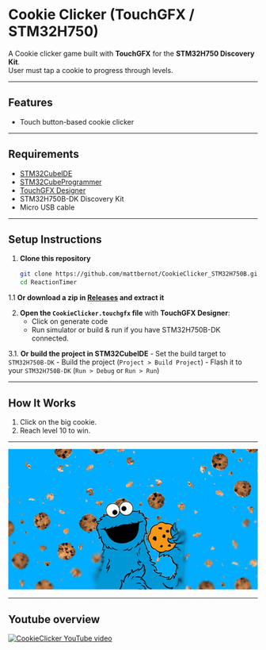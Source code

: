 # Cookie Clicker (TouchGFX / STM32H750)

A Cookie clicker game built with **TouchGFX** for the **STM32H750 Discovery Kit**.  
User must tap a cookie to progress through levels.

---

## Features

- Touch button-based cookie clicker

---

## Requirements

- [STM32CubeIDE](https://www.st.com/en/development-tools/stm32cubeide.html)
- [STM32CubeProgrammer](https://www.st.com/en/development-tools/stm32cubeprog.html)
- [TouchGFX Designer](https://www.st.com/en/development-tools/touchgfxdesigner.html)
- STM32H750B-DK Discovery Kit
- Micro USB cable

---

## Setup Instructions

1. **Clone this repository**
    ```bash
    git clone https://github.com/mattbernot/CookieClicker_STM32H750B.git
    cd ReactionTimer
    ```
1.1 **Or download a zip in [Releases](https://github.com/mattbernot/CookieClicker_STM32H750B/releases) and extract it**
    

2. **Open the `CookieClicker.touchgfx` file** with **TouchGFX Designer**:
    - Click on generate code
    - Run simulator or build & run if you have STM32H750B-DK connected.

3.1. **Or build the project in STM32CubeIDE**
    - Set the build target to `STM32H750B-DK`
    - Build the project (`Project > Build Project`)
    - Flash it to your `STM32H750B-DK` (`Run > Debug` or `Run > Run`)

---

## How It Works

1. Click on the big cookie.
2. Reach level 10 to win.

---

![CookieClicker](images/cc.png)

---

## Youtube overview
[![CookieClicker YouTube video](https://img.youtube.com/vi/qk-OavF2OSA/0.jpg)](https://www.youtube.com/watch?v=qk-OavF2OSA)
